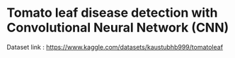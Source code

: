 # Tomato leaf disease detection with Convolutional Neural Network (CNN)
Dataset link : https://www.kaggle.com/datasets/kaustubhb999/tomatoleaf



